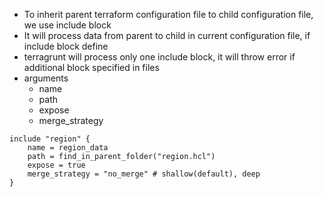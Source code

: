 - To inherit parent terraform configuration file to child configuration file, we use include block
- It will process data from parent to child in current configuration file, if include block define
- terragrunt will process only one include block, it will throw error if additional block specified in files
- arguments 
    - name
    - path
    - expose
    - merge_strategy

```hcl
include "region" {
    name = region_data
    path = find_in_parent_folder("region.hcl")
    expose = true
    merge_strategy = "no_merge" # shallow(default), deep
}

```